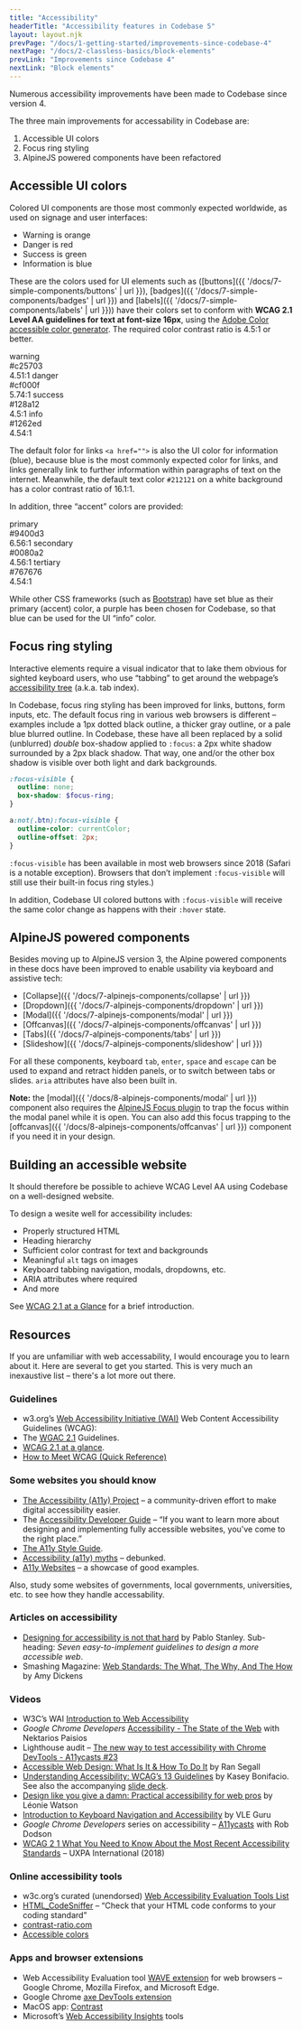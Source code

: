 ```yaml
---
title: "Accessibility"
headerTitle: "Accessibility features in Codebase 5"
layout: layout.njk
prevPage: "/docs/1-getting-started/improvements-since-codebase-4"
nextPage: "/docs/2-classless-basics/block-elements"
prevLink: "Improvements since Codebase 4"
nextLink: "Block elements"
---
```


Numerous accessibility improvements have been made to Codebase since version 4.

The three main improvements for accessability in Codebase are:

1. Accessible UI colors
2. Focus ring styling
3. AlpineJS powered components have been refactored

## Accessible UI colors

Colored UI components are those most commonly expected worldwide, as used on signage and user interfaces:

* Warning is orange
* Danger is red
* Success is green
* Information is blue

These are the colors used for UI elements such as ([buttons]({{ '/docs/7-simple-components/buttons' | url }}), [badges]({{ '/docs/7-simple-components/badges' | url }}) and [labels]({{ '/docs/7-simple-components/labels' | url }})) have their colors set to conform with **WCAG 2.1 Level AA guidelines for text at font-size 16px**, using the [Adobe Color accessible color generator](https://color.adobe.com/create/color-contrast-analyzer). The required color contrast ratio is 4.5:1 or better.

<div class="flex flex-wrap my-6">
<span class="mr-1 mb-1 square-lg inline-flex flex-center flex-middle bg-warning t-white 
t-center">warning<br>#c25703<br>4.51:1</span>
<span class="mr-1 mb-1 square-lg inline-flex flex-center flex-middle bg-danger t-white t-center">danger<br>#cf000f<br>5.74:1</span>
<span class="mr-1 mb-1 square-lg inline-flex flex-center flex-middle bg-success t-white t-center">success<br>#128a12<br>4.5:1</span>
<span class="square-lg inline-flex flex-center flex-middle bg-info t-white t-center">info<br>#1262ed<br>4.54:1</span>
</div>

The default folor for links `<a href="">` is also the UI color for information (blue), because blue is the most commonly expected color for links, and links generally link to further information within paragraphs of text on the internet. Meanwhile, the default text color `#212121` on a white background has a color contrast ratio of 16.1:1.

In addition, three “accent” colors are provided:

<div class="flex flex-wrap my-6">
<span class="mr-1 mb-1 square-lg flex flex-center flex-middle bg-primary t-white t-center">primary<br>#9400d3<br>6.56:1</span>
<span class="mr-1 mb-1 square-lg flex flex-center flex-middle bg-secondary t-white t-center">secondary<br>#0080a2<br>4.56:1</span>
<span class="square-lg flex flex-center flex-middle bg-tertiary t-white t-center">tertiary<br>#767676<br>4.54:1</span>
</div>

While other CSS frameworks (such as [Bootstrap](https://getbootstrap.com/docs/5.0/customize/color/)) have set blue as their primary (accent) color, a purple has been chosen for Codebase, so that blue can be used for the UI “info” color.

## Focus ring styling

Interactive elements require a visual indicator that to lake them obvious for sighted keyboard users, who use “tabbing” to get around the webpage’s [accessibility tree](https://developers.google.com/web/fundamentals/accessibility/semantics-builtin/the-accessibility-tree) (a.k.a. tab index). 

In Codebase, focus ring styling has been improved for links, buttons, form inputs, etc. The default focus ring in various web browsers is different – examples include a 1px dotted black outline, a thicker gray outline, or a pale blue blurred outline. In Codebase, these have all been replaced by a solid (unblurred) _double_ box-shadow applied to `:focus`: a 2px white shadow surrounded by a 2px black shadow. That way, one and/or the other box shadow is visible over both light and dark backgrounds.

```scss
:focus-visible {
  outline: none;
  box-shadow: $focus-ring;
}

a:not(.btn):focus-visible {
  outline-color: currentColor;
  outline-offset: 2px;
}
```

`:focus-visible` has been available in most web browsers since 2018 (Safari is a notable exception). Browsers that don’t implement `:focus-visible` will still use their built-in focus ring styles.)

In addition, Codebase UI colored buttons with `:focus-visible` will receive the same color change as happens with their `:hover` state.

## AlpineJS powered components

Besides moving up to AlpineJS version 3, the Alpine powered components in these docs have been improved to enable usability via keyboard and assistive tech:

* [Collapse]({{ '/docs/7-alpinejs-components/collapse' | url }})
* [Dropdown]({{ '/docs/7-alpinejs-components/dropdown' | url }})
* [Modal]({{ '/docs/7-alpinejs-components/modal' | url }})
* [Offcanvas]({{ '/docs/7-alpinejs-components/offcanvas' | url }})
* [Tabs]({{ '/docs/7-alpinejs-components/tabs' | url }})
* [Slideshow]({{ '/docs/7-alpinejs-components/slideshow' | url }})

For all these components, keyboard `tab`, `enter`, `space` and `escape` can be used to expand and retract hidden panels, or to switch between tabs or slides. `aria` attributes have also been built in.

**Note:** the [modal]({{ '/docs/8-alpinejs-components/modal' | url }}) component also requires the [AlpineJS Focus plugin](https://alpinejs.dev/plugins/focus) to trap the focus within the modal panel while it is open. You can also add this focus trapping to the [offcanvas]({{ '/docs/8-alpinejs-components/offcanvas' | url }}) component if you need it in your design.

## Building an accessible website

It should therefore be possible to achieve WCAG Level AA using Codebase on a well-designed website.

To design a wesite well for accessibility includes:

* Properly structured HTML
* Heading hierarchy
* Sufficient color contrast for text and backgrounds
* Meaningful `alt` tags on images
* Keyboard tabbing navigation, modals, dropdowns, etc.
* ARIA attributes where required
* And more

See [WCAG 2.1 at a Glance](https://www.w3.org/WAI/standards-guidelines/wcag/glance/) for a brief introduction.

## Resources

If you are unfamiliar with web accessability, I would encourage you to learn about it. Here are several to get you started. This is very much an inexaustive list – there's a lot more out there.

### Guidelines

* w3.org’s [Web Accessibility Initiative (WAI)](https://www.w3.org/WAI/) Web Content Accessibility Guidelines (WCAG):
* The [WGAC 2.1](https://www.w3.org/TR/WCAG21/) Guidelines.
* [WCAG 2.1 at a glance](https://www.w3.org/WAI/standards-guidelines/wcag/glance/).
* [How to Meet WCAG (Quick Reference)](https://www.w3.org/WAI/WCAG21/quickref/)

### Some websites you should know

* [The Accessibility (A11y) Project](https://www.a11yproject.com/) – a community-driven effort to make digital accessibility easier.
* The [Accessibility Developer Guide](https://www.accessibility-developer-guide.com/) – “If you want to learn more about designing and implementing fully accessible websites, you've come to the right place.”
* [The A11y Style Guide](https://a11y-style-guide.com/style-guide/).
* [Accessibility (a11y) myths](https://a11ymyths.com) – debunked.
* [A11y Websites](https://www.a11ywebsites.com/) – a showcase of good examples.

Also, study some websites of governments, local governments, universities, etc. to see how they handle accessability.

### Articles on accessibility

* [Designing for accessibility is not that hard](https://uxdesign.cc/designing-for-accessibility-is-not-that-hard-c04cc4779d94) by Pablo Stanley. Sub-heading: _Seven easy-to-implement guidelines to design a more accessible web_.
* Smashing Magazine: [Web Standards: The What, The Why, And The How](https://www.smashingmagazine.com/2019/01/web-standards-guide/) by Amy Dickens

### Videos

* W3C’s WAI [Introduction to Web Accessibility](https://www.w3.org/WAI/fundamentals/accessibility-intro/)
* _Google Chrome Developers_ [Accessibility - The State of the Web](https://www.youtube.com/watch?v=TomOQYxFnrU) with Nektarios Paisios
* Lighthouse audit – [The new way to test accessibility with Chrome DevTools - A11ycasts #23](https://youtu.be/b0Q5Zp_yKaU)
* [Accessible Web Design: What Is It & How To Do It](https://youtu.be/-ao_Kc_8rpE) by Ran Segall
* [Understanding Accessibility: WCAG’s 13 Guidelines](https://youtu.be/RjpvOqZigao) by Kasey Bonifacio. See also the accompanying [slide deck](https://speakerdeck.com/sparkbox/understanding-accessibility-wcags-13-guidelines).
* [Design like you give a damn: Practical accessibility for web pros](https://www.youtube.com/watch?v=vK1tlLOavvM) by Léonie Watson
* [Introduction to Keyboard Navigation and Accessibility](https://youtu.be/FvpUNiB-2T0) by VLE Guru
* _Google Chrome Developers_ series on accessibility – [A11ycasts](https://www.youtube.com/playlist?list=PLNYkxOF6rcICWx0C9LVWWVqvHlYJyqw7g) with Rob Dodson
* [WCAG 2 1 What You Need to Know About the Most Recent Accessibility Standards](https://youtu.be/AoHfqq0eQww) – UXPA International (2018)

### Online accessibility tools

* w3c.org’s curated (unendorsed) [Web Accessibility Evaluation Tools List](https://www.w3.org/WAI/ER/tools/)
* [HTML_CodeSniffer](https://squizlabs.github.io/HTML_CodeSniffer/) – “Check that your HTML code conforms to your coding standard”
* [contrast-ratio.com](https://contrast-ratio.com/)
* [Accessible colors](https://accessible-colors.com/)

### Apps and browser extensions

* Web Accessibility Evaluation tool [WAVE extension](https://wave.webaim.org/extension/) for web browsers – Google Chrome, Mozilla Firefox, and Microsoft Edge.
* Google Chrome [axe DevTools extension](https://chrome.google.com/webstore/detail/axe-devtools-web-accessib/lhdoppojpmngadmnindnejefpokejbdd)
* MacOS app: [Contrast](https://usecontrast.com/)
* Microsoft’s [Web Accessibility Insights](https://accessibilityinsights.io) tools